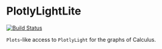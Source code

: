 # PlotlyLightLite


[![Build Status](https://github.com/jverzani/PlotlyLightLite.jl/actions/workflows/CI.yml/badge.svg?branch=main)](https://github.com/jverzani/PlotlyLightLite.jl/actions/workflows/CI.yml?query=branch%3Amain)


`Plots`-like access to `PlotlyLight` for the graphs of Calculus.
